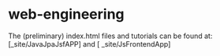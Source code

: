 # web-engineering

The (preliminary) index.html files and tutorials can be found at: [_site/JavaJpaJsfAPP] and [ _site/JsFrontendApp]

